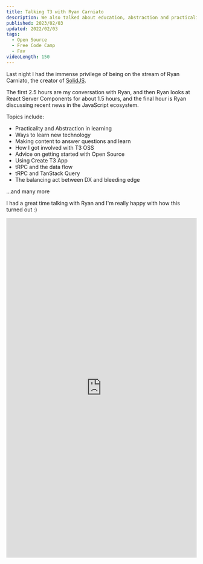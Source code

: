 ```yaml
---
title: Talking T3 with Ryan Carniato
description: We also talked about education, abstraction and practicality, dx, open source, and much more
published: 2023/02/03
updated: 2022/02/03
tags:
  - Open Source
  - Free Code Camp
  - Fav
videoLength: 150
---
```


Last night I had the immense privilege of being on the stream of Ryan Carniato, the creator of [SolidJS](https://www.solidjs.com/).

The first 2.5 hours are my conversation with Ryan, and then Ryan looks at React Server Components for about 1.5 hours, and the final hour is Ryan discussing recent news in the JavaScript ecosystem.

Topics include:

- Practicality and Abstraction in learning
- Ways to learn new technology
- Making content to answer questions and learn
- How I got involved with T3 OSS
- Advice on getting started with Open Source
- Using Create T3 App
- tRPC and the data flow
- tRPC and TanStack Query
- The balancing act between DX and bleeding edge

...and many more

I had a great time talking with Ryan and I'm really happy with how this turned out :)

<div class="video-container">
  <iframe
    width="100%"
    height="900px"
    src="https://www.youtube.com/embed/-CWarVQDtEg?feature=oembed"
    frameborder="0"
    allow="accelerometer; 
    autoplay; 
    encrypted-media; 
    gyroscope; 
    picture-in-picture"
    allowfullscreen
  ></iframe>
</div>
